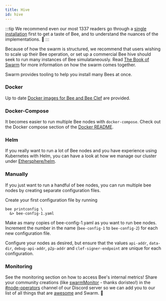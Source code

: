 ```yaml
---
title: Hive
id: hive
---
```


:::tip
We recommend even our most 1337 readers go through a [single installation](/docs/installation/install) first to get a taste of Bee, and to understand the nuances of the implementations. 👾
:::

Because of how the swarm is structured, we recommend that users
wishing to scale up their Bee operation, or set up a commercial Bee
hive should seek to run many instances of Bee simulataneously. Read <a
href="/the-book-of-swarm.pdf" target="_blank" rel="noopener
noreferrer">The Book of Swarm</a> for more information on how the
swarm comes together.

Swarm provides tooling to help you install many Bees at once.

### Docker

Up to date [Docker images for Bee and Bee Clef](/docs/installation/docker) are provided.

### Docker-Compose

It becomes easier to run multiple Bee nodes with
`docker-compose`. Check out the Docker compose section of the
[Docker README](https://github.com/ethersphere/bee/tree/master/packaging/docker).

### Helm

If you really want to run a lot of Bee nodes and you have experience using Kubernetes with Helm, you can have a look at how we manage our cluster under [Ethersphere/helm](https://github.com/ethersphere/helm/tree/master/charts/bee).

### Manually

If you just want to run a handful of bee nodes, you can run multiple bee nodes by creating separate configuration files.

Create your first configuration file by running

```console
bee printconfig \
  &> bee-config-1.yaml
```
Make as many copies of bee-config-1.yaml as you want to run bee nodes. Increment the number in the name (`bee-config-1` to `bee-config-2`) for each new configuration file.

Configure your nodes as desired, but ensure that the values `api-addr`, `data-dir`, `debug-api-addr`, `p2p-addr` and `clef-signer-endpoint` are unique for each configuration.

### Monitoring

See the monitoring section on how to access Bee's internal metrics! Share your community creations (like [swarmMonitor](https://github.com/doristeo/SwarmMonitoring) - thanks doristeo!) in the [#node-operators](https://discord.gg/X3ph5yGRFU) channel of our Discord server so we can add you to our list of all things that are [awesome](/docs/community/awesome-swarm) and Swarm. 🧡